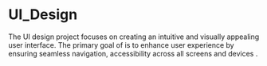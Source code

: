 # UI_Design
The UI design project focuses on creating an intuitive and visually appealing user interface. The primary goal of is to enhance user experience by ensuring seamless navigation, accessibility across all screens and devices .
